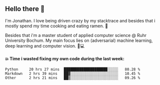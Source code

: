 ## Hello there 👋

I'm Jonathan. I love being driven crazy by my stacktrace and besides that i mostly spend my time cooking and eating ramen. 🍜

Besides that i'm a master student of applied computer science @ Ruhr University Bochum. 
My main focus lies on (adversarial) machine learning, deep learning and computer vision. 🔬💻

#### 💥 Time i wasted fixing my own code during the last week:

<!--START_SECTION:waka-->
```text
Python     20 hrs 27 mins  ████████████████████░░░░░   80.28 % 
Markdown   2 hrs 39 mins   ██▓░░░░░░░░░░░░░░░░░░░░░░   10.45 % 
Other      2 hrs 21 mins   ██▒░░░░░░░░░░░░░░░░░░░░░░   09.26 % 
```
<!--END_SECTION:waka-->

